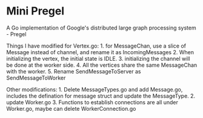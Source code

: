 # Mini Pregel


A Go implementation of Google's distributed large graph processing system - Pregel

Things I have modified for Vertex.go:
	1. for MessageChan, use a slice of Message instead of channel, and rename it as IncomingMessages
	2. When initializing the vertex, the initial state is IDLE. 
	3. initializing the channel will be done at the worker side.
	4. All the vertices share the same MessageChan with the worker.
	5. Rename SendMessageToServer as SendMessageToWorker

Other modifications:
    1. Delete MessageTypes.go and add Message.go, includes the defination for message struct and update the MessageType.
    2. update Worker.go
    3. Functions to establish connections are all under Worker.go, maybe can delete WorkerConnection.go
